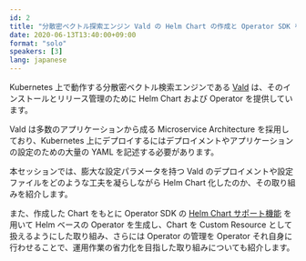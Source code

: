 ```yaml
---
id: 2
title: "分散密ベクトル探索エンジン Vald の Helm Chart の作成と Operator SDK を用いた Helm ベースの Operator の開発"
date: 2020-06-13T13:40:00+09:00
format: "solo"
speakers: [3]
lang: japanese
---
```


Kubernetes 上で動作する分散密ベクトル検索エンジンである [Vald](https://github.com/vdaas/vald) は、そのインストールとリリース管理のために Helm Chart および Operator を提供しています。

Vald は多数のアプリケーションから成る Microservice Architecture を採用しており、Kubernetes 上にデプロイするにはデプロイメントやアプリケーションの設定のための大量の YAML を記述する必要があります。

本セッションでは、膨大な設定パラメータを持つ Vald のデプロイメントや設定ファイルをどのような工夫を凝らしながら Helm Chart 化したのか、その取り組みを紹介します。

また、作成した Chart をもとに Operator SDK の [Helm Chart サポート機能](https://github.com/operator-framework/operator-sdk/blob/master/doc/helm/user-guide.md) を用いて Helm ベースの Operator を生成し、Chart を Custom Resource として扱えるようにした取り組み、さらには Operator の管理を Operator それ自身に行わせることで、運用作業の省力化を目指した取り組みについても紹介します。
